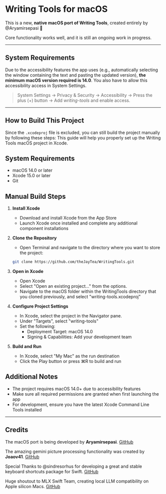 # Writing Tools for macOS

This is a new, **native macOS port of Writing Tools**, created entirely by @Aryamirsepasi 🎉

Core functionality works well, and it is still an ongoing work in progress.

---

## System Requirements
Due to the accessibility features the app uses (e.g., automatically selecting the window containing the text and pasting the updated version), **the minimum macOS version required is 14.0**. You also have to allow this accessibility access in System Settings. 
> System Settings → Privacy & Security → Accessibility → Press the plus (+) button → Add *writing-tools* and enable access.

---

## How to Build This Project

Since the `.xcodeproj` file is excluded, you can still build the project manually by following these steps:
This guide will help you properly set up the Writing Tools macOS project in Xcode.

## System Requirements
- macOS 14.0 or later
- Xcode 15.0 or later
- Git

## Manual Build Steps

1. **Install Xcode**
   - Download and install Xcode from the App Store
   - Launch Xcode once installed and complete any additional component installations

2. **Clone the Repository**
   - Open Terminal and navigate to the directory where you want to store the project:
   ```bash
   git clone https://github.com/theJayTea/WritingTools.git
   ```

3. **Open in Xcode**
   - Open Xcode
   - Select "Open an existing project..." from the options.
   - Navigate to the macOS folder within the WritingTools directory that you cloned previously, and select "writing-tools.xcodeproj"

4. **Configure Project Settings**
   - In Xcode, select the project in the Navigator pane.
   - Under "Targets", select "writing-tools"
   - Set the following:
     - Deployment Target: macOS 14.0
     - Signing & Capabilities: Add your development team

5. **Build and Run**
   - In Xcode, select "My Mac" as the run destination
   - Click the Play button or press ⌘R to build and run

## Additional Notes
- The project requires macOS 14.0+ due to accessibility features
- Make sure all required permissions are granted when first launching the app
- For development, ensure you have the latest Xcode Command Line Tools installed

---

## Credits

The macOS port is being developed by **Aryamirsepasi**. [GitHub](https://github.com/Aryamirsepasi)

The amazing gemini picture processing functionality was created by **Joaov41**. [GitHub](https://github.com/Joaov41)

Special Thanks to @sindresorhus for developing a great and stable keyboard shortcuts package for Swift. [GitHub](https://github.com/sindresorhus/KeyboardShortcuts)

Huge shoutout to MLX Swift Team, creating local LLM compatibility on Apple silicon Macs. [GitHub](https://github.com/ml-explore/mlx-swift-examples)
